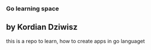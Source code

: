 ### Go learning space
## by Kordian Dziwisz

this is a repo to learn, how to create apps in go languaget